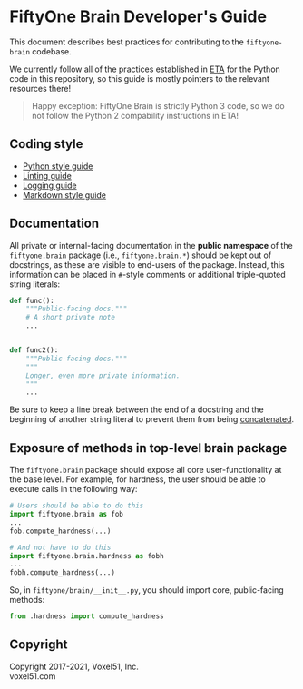 # FiftyOne Brain Developer's Guide

This document describes best practices for contributing to the `fiftyone-brain`
codebase.

We currently follow all of the practices established in
[ETA](https://github.com/voxel51/eta) for the Python code in this repository,
so this guide is mostly pointers to the relevant resources there!

> Happy exception: FiftyOne Brain is strictly Python 3 code, so we do not
> follow the Python 2 compability instructions in ETA!

## Coding style

-   [Python style guide](https://github.com/voxel51/eta/blob/develop/docs/python_style_guide.md)
-   [Linting guide](https://github.com/voxel51/eta/blob/develop/docs/linting_guide.md)
-   [Logging guide](https://github.com/voxel51/eta/blob/develop/docs/logging_guide.md)
-   [Markdown style guide](https://github.com/voxel51/eta/blob/develop/docs/markdown_style_guide.md)

## Documentation

All private or internal-facing documentation in the **public namespace** of the
`fiftyone.brain` package (i.e., `fiftyone.brain.*`) should be kept out of
docstrings, as these are visible to end-users of the package. Instead, this
information can be placed in `#`-style comments or additional triple-quoted
string literals:

```python
def func():
    """Public-facing docs."""
    # A short private note
    ...


def func2():
    """Public-facing docs."""
    """
    Longer, even more private information.
    """
    ...
```

Be sure to keep a line break between the end of a docstring and the beginning
of another string literal to prevent them from being
[concatenated](https://docs.python.org/3/reference/lexical_analysis.html#string-literal-concatenation).

## Exposure of methods in top-level brain package

The `fiftyone.brain` package should expose all core user-functionality at the
base level. For example, for hardness, the user should be able to execute calls
in the following way:

```py
# Users should be able to do this
import fiftyone.brain as fob
...
fob.compute_hardness(...)

# And not have to do this
import fiftyone.brain.hardness as fobh
...
fobh.compute_hardness(...)
```

So, in `fiftyone/brain/__init__.py`, you should import core, public-facing
methods:

```py
from .hardness import compute_hardness
```

## Copyright

Copyright 2017-2021, Voxel51, Inc.<br> voxel51.com
